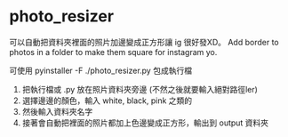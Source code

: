 # photo_resizer
可以自動把資料夾裡面的照片加邊變成正方形讓 ig 很好發XD。
Add border to photos in a folder to make them square for instagram yo.

可使用 pyinstaller -F ./photo_resizer.py 包成執行檔


1. 把執行檔或 .py 放在照片資料夾旁邊 (不然之後就要輸入絕對路徑ler)
2. 選擇邊邊的顏色，輸入 white, black, pink 之類的
3. 然後輸入資料夾名字
4. 接著會自動把裡面的照片都加上色邊變成正方形，輸出到 output 資料夾
